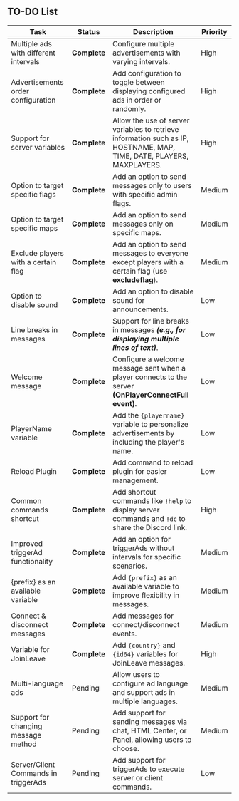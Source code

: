 ## TO-DO List
| **Task**                              | **Status**     | **Description**                                                                                     | **Priority** |
|---------------------------------------|----------------|-----------------------------------------------------------------------------------------------------|--------------|
| Multiple ads with different intervals | **Complete**   | Configure multiple advertisements with varying intervals.                                          | High         |
| Advertisements order configuration    | **Complete**   | Add configuration to toggle between displaying configured ads in order or randomly.               | High         |
| Support for server variables          | **Complete**   | Allow the use of server variables to retrieve information such as IP, HOSTNAME, MAP, TIME, DATE, PLAYERS, MAXPLAYERS. | High         |
| Option to target specific flags       | **Complete**   | Add an option to send messages only to users with specific admin flags.                            | Medium       |
| Option to target specific maps        | **Complete**   | Add an option to send messages only on specific maps.                                              | Medium       |
| Exclude players with a certain flag   | **Complete**   | Add an option to send messages to everyone except players with a certain flag (use **excludeflag**). | Medium       |
| Option to disable sound               | **Complete**   | Add an option to disable sound for announcements.                                                  | Low          |
| Line breaks in messages               | **Complete**   | Support for line breaks in messages ***(e.g., for displaying multiple lines of text)***.          | Low          |
| Welcome message                       | **Complete**   | Configure a welcome message sent when a player connects to the server **(OnPlayerConnectFull event)**. | Low         |
| PlayerName variable                   | **Complete**   | Add the `{playername}` variable to personalize advertisements by including the player's name.       | Low          |
| Reload Plugin                         | **Complete**   | Add command to reload plugin for easier management.                                                | Low          |
| Common commands shortcut              | **Complete**   | Add shortcut commands like `!help` to display server commands and `!dc` to share the Discord link.  | High         |
| Improved triggerAd functionality      | **Complete**    | Add an option for triggerAds without intervals for specific scenarios.       | Medium       |
| {prefix} as an available variable     | **Complete**    | Add `{prefix}` as an available variable to improve flexibility in messages.                        | Medium       |
| Connect & disconnect messages         | **Complete**    | Add messages for connect/disconnect events. | Medium          |
| Variable for JoinLeave         | **Complete**    | Add `{country}` and `{id64}` variables for JoinLeave messages. | High |
| Multi-language ads                    | Pending    | Allow users to configure ad language and support ads in multiple languages.                        | Medium       |
| Support for changing message method   | Pending    | Add support for sending messages via chat, HTML Center, or Panel, allowing users to choose.        | Medium       |
| Server/Client Commands in triggerAds  | Pending    | Add support for triggerAds to execute server or client commands. | Low       |